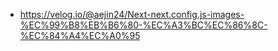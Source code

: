 
- https://velog.io/@aejin24/Next-next.config.js-images-%EC%99%B8%EB%B6%80-%EC%A3%BC%EC%86%8C-%EC%84%A4%EC%A0%95